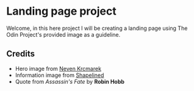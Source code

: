 # Landing page project

Welcome, in this here project I will be creating a landing page using The Odin Project's provided image as a guideline.

## Credits
* Hero image from [Neven Krcmarek](https://unsplash.com/@nevenkrcmarek)
* Information image from [Shapelined](https://unsplash.com/@shapelined)
* Quote from _Assassin's Fate_ by __Robin Hobb__